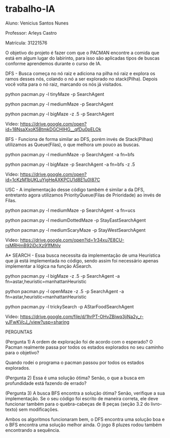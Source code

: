 # trabalho-IA

Aluno: Venicius Santos Nunes

Professor: Arleys Castro 

Matrícula: 31221576

O objetivo do projeto é fazer com que o PACMAN encontre a comida que está em algum lugar do labirinto, para isso são aplicadas tipos de buscas conforme aprendemos durante o curso de IA.

DFS - Busca começa no nó raiz e adiciona na pilha nó raiz e explora os ramos desses nós, colando o nó a ser explorado no stack(Pilha). Depois você volta para o nó raiz, marcando os nós já visitados. 

python pacman.py -l tinyMaze -p SearchAgent

python pacman.py -l mediumMaze -p SearchAgent

python pacman.py -l bigMaze -z .5 -p SearchAgent

Video: https://drive.google.com/open?id=18NsaXxoK5BtmkDGCHIHG__qfDu0pELOk


BFS - Funciona de forma similar ao DFS, porém invés de Stack(Pilhas) utilizamos as Queue(Filas), o que melhora um pouco as buscas. 

python pacman.py -l mediumMaze -p SearchAgent -a fn=bfs

python pacman.py -l bigMaze -p SearchAgent -a fn=bfs -z .5


Video: https://drive.google.com/open?id=1cKzM1bUKLuYjgHeAXKPCU1d8E1u0I87C

USC - A implementação desse código também é similar a da DFS, entretanto agora utilizamos PriorityQueue(Filas de Prioridade) ao invés de Filas.

python pacman.py -l mediumMaze -p SearchAgent -a fn=ucs

python pacman.py -l mediumDottedMaze -p StayEastSearchAgent

python pacman.py -l mediumScaryMaze -p StayWestSearchAgent


Video: https://drive.google.com/open?id=1r34xu7E8CU-rsMRHmB92iDcXz91fMhlv

A* SEARCH - Essa busca necessita da implementação de uma Heurística que já está implementada no código, sendo assim foi necessário apenas implementar a lógica na função ASearch.

python pacman.py -l bigMaze -z .5 -p SearchAgent -a fn=astar,heuristic=manhattanHeuristic 

python pacman.py -l openMaze -z .5 -p SearchAgent -a fn=astar,heuristic=manhattanHeuristic 

python pacman.py -l trickySearch -p AStarFoodSearchAgent

Video: https://drive.google.com/file/d/1hrPT-OHvZBiwq3jiNa2y_r-yJFwKVcJ_/view?usp=sharing

PERGUNTAS

(Pergunta 1) A ordem de exploração foi de acordo com o esperado? O Pacman realmente passa por todos os estados explorados no seu caminho para o objetivo?

Quando rodei o programa o pacman passou por todos os estados explorados. 

(Pergunta 2) Essa é uma solução ótima? Senão, o que a busca em profundidade está fazendo de errado?

(Pergunta 3) A busca BFS encontra a solução ótima? Senão, verifique a sua implementação. Se o seu código foi escrito de maneira correta, ele deve funcionar também para o quebra-cabeças de 8 peças (seção 3.2 do livro-texto) sem modificações.

Ambos os algoritmos funcionaram bem, o DFS encontra uma solução boa e o BFS encontra uma solução melhor ainda. O jogo 8 pluzes rodou também encontrando a sequência.
